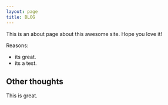 ```yaml
---
layout: page
title: BLOG
---
```


This is an about page about this awesome site.
Hope you love it!

Reasons:
- its great.
- its a test.

## Other thoughts

This is great.
